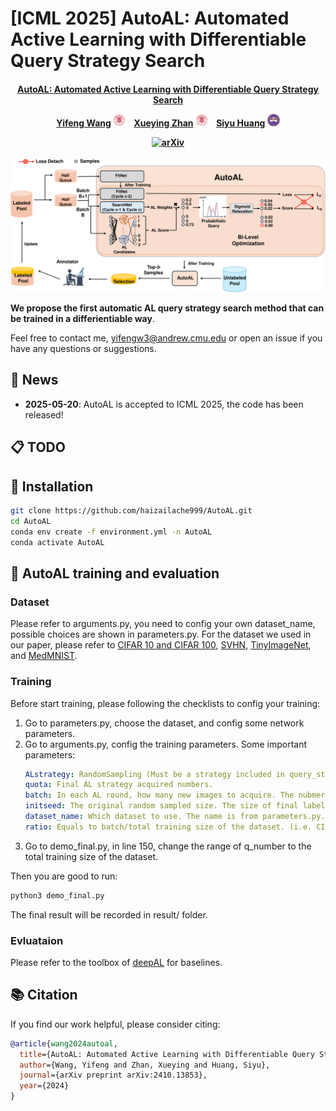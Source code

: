 # [ICML 2025] AutoAL: Automated Active Learning with Differentiable Query Strategy Search

<h4 align="center">

**[AutoAL: Automated Active Learning with Differentiable Query Strategy Search](https://arxiv.org/abs/2410.13853)**

<p align="center">
  <a href="https://haizailache999.github.io/yifeng.github.io/">Yifeng Wang</a> <img src="./assets/cmu.png" height="20px">
  &nbsp;&nbsp;
  <a href="https://sinezhan.github.io/index.html">Xueying Zhan</a> <img src="./assets/cmu.png" height="20px">
  &nbsp;&nbsp;
  <a href="https://siyuhuang.github.io/">Siyu Huang</a> <img src="./assets/clemson.png" height="20px">
</p>

[![arXiv](https://img.shields.io/badge/arXiv-2410.13853-b31b1b.svg?logo=arXiv)](https://arxiv.org/abs/2410.13853)




</h4>
<p align="center">
  <img width="730" src="./assets/AutoAL_FRAME-1.png">
</p>

**We propose the first automatic AL query strategy search method that can be trained in a differientiable way**. 

Feel free to contact me, [yifengw3@andrew.cmu.edu](https://haizailache999.github.io/yifeng.github.io/) or open an issue if you have any questions or suggestions.


## 📢 News
- **2025-05-20**: AutoAL is accepted to ICML 2025, the code has been released!



## 📋 TODO




## 🔧 Installation

```bash
git clone https://github.com/haizailache999/AutoAL.git
cd AutoAL
conda env create -f environment.yml -n AutoAL
conda activate AutoAL
```

## 🦾 AutoAL training and evaluation
### Dataset
Please refer to arguments.py, you need to config your own dataset_name, possible choices are shown in parameters.py.
For the dataset we used in our paper, please refer to [CIFAR 10 and CIFAR 100](https://www.cs.toronto.edu/~kriz/cifar.html), [SVHN](https://docs.pytorch.org/vision/main/generated/torchvision.datasets.SVHN.html), [TinyImageNet](https://huggingface.co/datasets/zh-plus/tiny-imagenet), and [MedMNIST](https://medmnist.com/).

### Training
Before start training, please following the checklists to config your training:

1. Go to parameters.py, choose the dataset, and config some network parameters.
2. Go to arguments.py, config the training parameters. Some important parameters:
   ```yaml
   ALstrategy: RandomSampling (Must be a strategy included in query_strategies/__init__.py. No matter which to choose won't effect the code running but just the final output file name, can simply use RandomSampling as a test.)
   quota: Final AL strategy acquired numbers.
   batch: In each AL round, how many new images to acquire. The nubmer of AL rounds will be quota/batch.
   initseed: The original random sampled size. The size of final labeled data will be initseed+quota
   dataset_name: Which dataset to use. The name is from parameters.py.
   ratio: Equals to batch/total training size of the dataset. (i.e. CIFAR10 and CIFAR100 is 50000 for the total training size.)
3. Go to demo_final.py, in line 150, change the range of q_number to the total training size of the dataset.
   
Then you are good to run:
```bash
python3 demo_final.py
```
The final result will be recorded in result/ folder.

### Evluataion
Please refer to the toolbox of [deepAL](https://github.com/SineZHAN/deepALplus) for baselines.
## 📚 Citation
If you find our work helpful, please consider citing:
```bibtex
@article{wang2024autoal,
  title={AutoAL: Automated Active Learning with Differentiable Query Strategy Search},
  author={Wang, Yifeng and Zhan, Xueying and Huang, Siyu},
  journal={arXiv preprint arXiv:2410.13853},
  year={2024}
}
```
